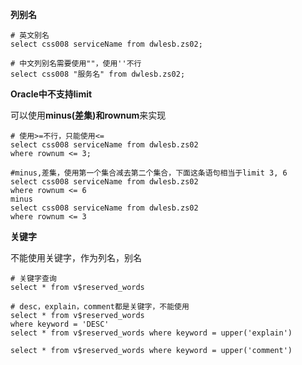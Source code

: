 **列别名**



```shell
# 英文别名
select css008 serviceName from dwlesb.zs02;

# 中文列别名需要使用""，使用''不行
select css008 "服务名" from dwlesb.zs02;
```



**Oracle中不支持limit**

可以使用**minus(差集)**和**rownum**来实现



```shell
# 使用>=不行，只能使用<=
select css008 serviceName from dwlesb.zs02
where rownum <= 3;

#minus,差集，使用第一个集合减去第二个集合，下面这条语句相当于limit 3, 6
select css008 serviceName from dwlesb.zs02
where rownum <= 6
minus
select css008 serviceName from dwlesb.zs02
where rownum <= 3
```

**关键字**

不能使用关键字，作为列名，别名

```shell
# 关键字查询
select * from v$reserved_words

# desc，explain，comment都是关键字，不能使用
select * from v$reserved_words 
where keyword = 'DESC'
select * from v$reserved_words where keyword = upper('explain')

select * from v$reserved_words where keyword = upper('comment')
```

